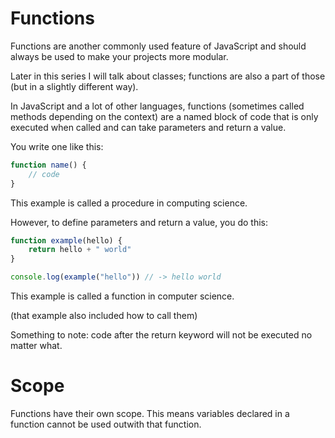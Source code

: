 # Functions

Functions are another commonly used feature of JavaScript and should always be used to make your projects more modular.

Later in this series I will talk about classes; functions are also a part of those (but in a slightly different way).

In JavaScript and a lot of other languages, functions (sometimes called methods depending on the context) are a named block of code that is only executed when called and can take parameters and return a value.

You write one like this:

```js
function name() {
    // code
}
```

This example is called a procedure in computing science.

However, to define parameters and return a value, you do this:

```js
function example(hello) {
    return hello + " world"
}

console.log(example("hello")) // -> hello world
```

This example is called a function in computer science.

(that example also included how to call them)

Something to note: code after the return keyword will not be executed no matter what.

# Scope

Functions have their own scope. This means variables declared in a function cannot be used outwith that function.
